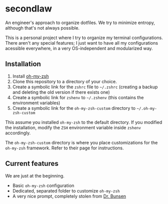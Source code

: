 secondlaw
=========

An engineer's approach to organize dotfiles. We try to minimize entropy, although that's not always possible.

This is a personal project where I try to organize my terminal configurations. There aren't any special features; I just want to have all my configurations acessible everywhere, in a very OS-independent and modularized way.

## Installation

1. Install [oh-my-zsh](https://github.com/robbyrussell/oh-my-zsh)
2. Clone this repository to a directory of your choice.
3. Create a symbolic link for the `zshrc` file to `~/.zshrc` (creating a backup and deleting the old version if there exists one)
4. Create a symbolic link for `zshenv` to `~/.zshenv` (this contains the environment variables)
4. Create a symbolic link for the `oh-my-zsh-custom` directory to `~/.oh-my-zsh-custom`

This assume you installed `oh-my-zsh` to the default directory. If you modified the installation, modify the `ZSH` environment variable inside `zshenv` accordingly.

The `oh-my-zsh-custom` directory is where you place customizations for the `oh-my-zsh` framework. Refer to their page for instructions.

## Current features

We are just at the beginning.

* Basic `oh-my-zsh` configuration
* Dedicated, separated folder to customize `oh-my-zsh`
* A very nice prompt, completely stolen from [Dr. Bunsen](http://www.drbunsen.org/the-text-triumvirate/)
